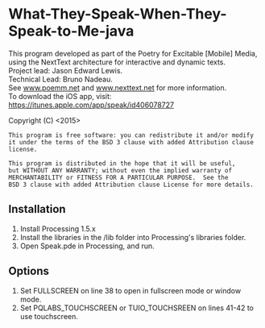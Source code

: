 # What-They-Speak-When-They-Speak-to-Me-java

This program developed as part of the Poetry for Excitable [Mobile] Media, using the NextText architecture for interactive and dynamic texts. <br/>
Project lead: Jason Edward Lewis. <br/>
Technical Lead: Bruno Nadeau.  <br/>
See www.poemm.net and www.nexttext.net for more information. <br/>
To download the iOS app, visit: https://itunes.apple.com/app/speak/id406078727

Copyright (C) <2015>  <Jason Lewis>
  
    This program is free software: you can redistribute it and/or modify
    it under the terms of the BSD 3 clause with added Attribution clause license.

    This program is distributed in the hope that it will be useful,
    but WITHOUT ANY WARRANTY; without even the implied warranty of
    MERCHANTABILITY or FITNESS FOR A PARTICULAR PURPOSE.  See the
    BSD 3 clause with added Attribution clause License for more details.

Installation
---
1. Install Processing 1.5.x
2. Install the libraries in the /lib folder into Processing's libraries folder.
3. Open Speak.pde in Processing, and run.

Options
---
1. Set FULLSCREEN on line 38 to open in fullscreen mode or window mode.
2. Set PQLABS_TOUCHSCREEN or TUIO_TOUCHSREEN on lines 41-42 to use touchscreen.
